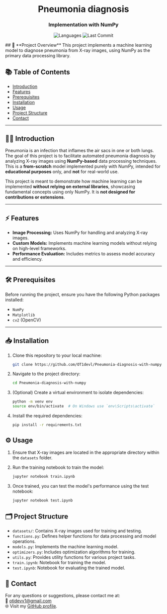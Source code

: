 <h1 align="center">Pneumonia diagnosis</h1>
<h3 align="center">Implementation with NumPy</h3>

<p align="center">
  <img src="https://img.shields.io/github/languages/top/OT1devl/Pneumonia-diagnosis-with-numpy?style=flat" alt="Languages" />
  <img src="https://img.shields.io/github/last-commit/OT1devl/Pneumonia-diagnosis-with-numpy?style=flat" alt="Last Commit" />
</p>
## 🚀 **Project Overview**
This project implements a machine learning model to diagnose pneumonia from X-ray images, using NumPy as the primary data processing library.

## 📚 **Table of Contents**
- [Introduction](#introduction)
- [Features](#features)
- [Prerequisites](#prerequisites)
- [Installation](#installation)
- [Usage](#usage)
- [Project Structure](#project-structure)
- [Contact](#contact)

---

## 🧑‍⚕️ **Introduction**
Pneumonia is an infection that inflames the air sacs in one or both lungs. The goal of this project is to facilitate automated pneumonia diagnosis by analyzing X-ray images using **NumPy-based** data processing techniques. This is a **from-scratch** model implemented purely with NumPy, intended for **educational purposes** only, and **not** for real-world use.

This project is meant to demonstrate how machine learning can be implemented **without relying on external libraries**, showcasing fundamental concepts using only NumPy. It is **not designed for contributions or extensions**.

---

## ⚡ **Features**
- **Image Processing:** Uses NumPy for handling and analyzing X-ray images.  
- **Custom Models:** Implements machine learning models without relying on high-level frameworks.  
- **Performance Evaluation:** Includes metrics to assess model accuracy and efficiency.

---

## 🛠️ **Prerequisites**
Before running the project, ensure you have the following Python packages installed:

- `NumPy`  
- `Matplotlib`  
- `cv2` (OpenCV)

---

## 📥 **Installation**

1. Clone this repository to your local machine:

   ```bash
   git clone https://github.com/OT1devl/Pneumonia-diagnosis-with-numpy.git
   ```

2. Navigate to the project directory:

   ```bash
   cd Pneumonia-diagnosis-with-numpy
   ```

3. (Optional) Create a virtual environment to isolate dependencies:

   ```bash
   python -m venv env
   source env/bin/activate  # On Windows use `env\Scripts\activate`
   ```

4. Install the required dependencies:

   ```bash
   pip install -r requirements.txt
   ```

## ⚙️ Usage

1. Ensure that X-ray images are located in the appropriate directory within the `datasets` folder.  

2. Run the training notebook to train the model:

   ```bash
   jupyter notebook train.ipynb
   ```

3. Once trained, you can test the model's performance using the test notebook:

   ```bash
   jupyter notebook test.ipynb
   ```

## 🗂️ Project Structure

- `datasets/`: Contains X-ray images used for training and testing.  
- `functions.py`: Defines helper functions for data processing and model operations.  
- `models.py`: Implements the machine learning model.  
- `optimizers.py`: Includes optimization algorithms for training.  
- `utils.py`: Provides utility functions for various project tasks.  
- `train.ipynb`: Notebook for training the model.  
- `test.ipynb`: Notebook for evaluating the trained model.  

## 📧 Contact

For any questions or suggestions, please contact me at:  
📧 [otidevv1@gmail.com](mailto:otidevv1@gmail.com)  
🌐 Visit my [GitHub profile](https://github.com/OT1devl).

